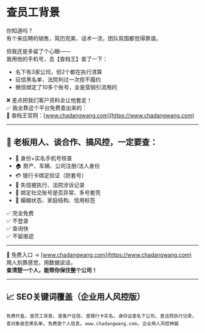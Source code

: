 # 查员工背景

你知道吗？  
有个来应聘的销售，简历完美、话术一流，团队氛围都觉得靠谱。  

但我还是多留了个心眼——  
我用他的手机号，去【查档王】查了一下：

- 名下有3家公司，但2个都在执行清算  
- 征信黑名单，法院判过一次拒不履约  
- 微信绑定了10多个账号，全是营销引流用的  

❌ 差点把我们客户资料全让他套走！  
✅ 我全靠这个平台免费查出来的：  
📍 查档王官网：[www.chadangwang.com](https://www.chadangwang.com)

---

## 🧠 老板用人、谈合作、搞风控，一定要查：

- 📛 身份+实名手机号核查  
- 🏠 房产、车辆、公司注册/法人身份  
- 💳 银行卡绑定验证（防套号）  
- 🧾 失信被执行、法院涉诉记录  
- 📱 绑定社交账号是否异常、多号套壳  
- 💍 婚姻状态、家庭结构、信用标签  

✅ 完全免费  
✅ 不登录  
✅ 查询快  
✅ 不留痕迹

---

📌 免费入口 → [www.chadangwang.com](https://www.chadangwang.com)  
用人别靠感觉，用数据说话，  
**查清楚一个人，能帮你保住整个公司！**

---

## 📈 SEO关键词覆盖（企业用人风控版）

`免费开盒`、`查员工背景`、`查客户征信`、`查银行卡实名`、`身份证查名下公司`、`查法院执行记录`、`查对象是否黑名单`、`免费查个人信息`、`www.chadangwang.com`、`企业用人风控神器`

